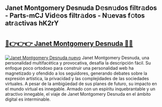## Janet Montgomery Desnuda D𝚎sn𝚞dos filtr𝚊dos - Parts-mCJ Vid𝚎os filtr𝚊dos - N𝚞evas f𝚘tos atr𝚊ctivas hK2rY

# <h2><a href="http://mba6p3.tromn.icu/?c=Janet+Montgomery+Desnuda">🔗👉👉👉 Janet Montgomery Desnuda 🔗🔗</a></h2>

[![Janet Montgomery Desnuda nuevo](https://i.imgur.com/pEAQMta.gif)](http://mba6p3.tromn.icu/?c=Janet+Montgomery+Desnuda)
Janet Montgomery Desnuda, una personalidad multifacética y provocativa, desafía la descripción fácil. Su enfoque poco ortodoxo para construir una personalidad web ha magnetizado y ofendido a los seguidores, generando debates sobre la expresión artística, la privacidad y las complejidades de las sociedades virtuales. A pesar de la ambigüedad de sus planes de futuro, su impacto en el mundo virtual es innegable. Armado con un espíritu inquebrantable y un atractivo innegable, el viaje de Janet Montgomery Desnuda en el ámbito digital es interminable.
